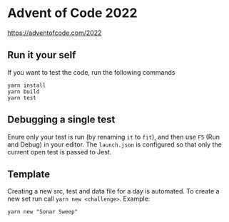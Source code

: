 # Advent of Code 2022

https://adventofcode.com/2022

## Run it your self

If you want to test the code, run the following commands

```
yarn install
yarn build
yarn test
```

## Debugging a single test

Enure only your test is run (by renaming `it` to `fit`), and then use `F5` (Run and Debug) in your editor. The `launch.json` is configured so that only the current open test is passed to Jest.

## Template

Creating a new src, test and data file for a day is automated. To create a new set run call `yarn new <challenge>`. Example:

```
yarn new "Sonar Sweep"
```
